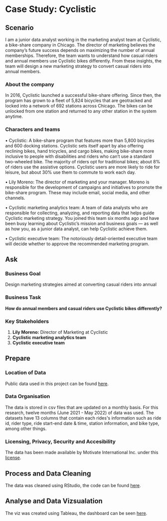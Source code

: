 # Case Study: Cyclistic
## Scenario
I am a junior data analyst working in the marketing analyst team at Cyclistic, a bike-share company in Chicago. The director of marketing believes the company’s future success depends on maximizing the number of annual memberships. Therefore, the team wants to understand how casual riders and annual members use Cyclistic bikes differently. From these insights, the team will design a new marketing strategy to convert casual riders into annual members. 
### About the company
In 2016, Cyclistic launched a successful bike-share offering. Since then, the program has grown to a fleet of 5,824 bicycles that are geotracked and locked into a network of 692 stations across Chicago. The bikes can be unlocked from one station and returned to any other station in the system anytime.
### Characters and teams
• Cyclistic: A bike-share program that features more than 5,800 bicycles and 600 docking stations. Cyclistic sets itself apart by also offering reclining bikes, hand tricycles, and cargo bikes, making bike-share more inclusive to people with disabilities and riders who can’t use a standard two-wheeled bike. The majority of riders opt for traditional bikes; about 8% of riders use the assistive options. Cyclistic users are more likely to ride for leisure, but about 30% use them to commute to work each day.

• Lily Moreno: The director of marketing and your manager. Moreno is responsible for the development of campaigns and initiatives to promote the bike-share program. These may include email, social media, and other channels.

• Cyclistic marketing analytics team: A team of data analysts who are responsible for collecting, analyzing, and reporting data that helps guide Cyclistic marketing strategy. You joined this team six months ago and have been busy learning about Cyclistic’s mission and business goals — as well as how you, as a junior data analyst, can help Cyclistic achieve them.

• Cyclistic executive team: The notoriously detail-oriented executive team will decide whether to approve the recommended marketing program.
## Ask
### Business Goal
Design marketing strategies aimed at converting casual riders into annual
### Business Task
**How do annual members and casual riders use Cyclistic bikes differently?**
### Key Stakeholders
1. **Lily Moreno:** Director of Marketing at Cyclistic
2. **Cyclistic marketing analytics team**
3. **Cyclistic executive team**
## Prepare
### Location of Data
Public data used in this project can be found [here](https://divvy-tripdata.s3.amazonaws.com/index.html).
### Data Organisation
The data is stored in csv files that are updated on a monthly basis. For this research, twelve months (June 2021 - May 2022) of data was used. The datasets have 13 columns that contain each rides's information such as ride id, rider type, ride start-end date & time, station information, and bike type, among other things.
### Licensing, Privacy, Security and Accesibility
The data has been made available by Motivate International Inc. under this [license](https://ride.divvybikes.com/data-license-agreement).
## Process and Data Cleaning
The data was cleaned using RStudio, the code can be found [here](https://github.com/joan-cyc/Google-Data-Analytics-Certificate-Case-Study/blob/main/Case%20Study%20R%20Code.Rmd).
## Analyse and Data Vizsualation
The viz was created using Tableau, the dashboard can be seen [here](https://public.tableau.com/app/profile/joanc123/viz/GoogleDataAnalyticsCapstoneProjectCyclisticBikeShare/Dashboard1).
